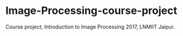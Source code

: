 # Image-Processing-course-project
Course project, Introduction to Image Processing 2017, LNMIIT Jaipur.
